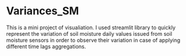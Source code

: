 # Variances_SM
This is a mini project of visualiation. I used streamlit library to quickly represent the variation of soil moisture daily values issued 
from soil moisture sensors in order to observe their variation in case of applying different time lags aggregations. 
